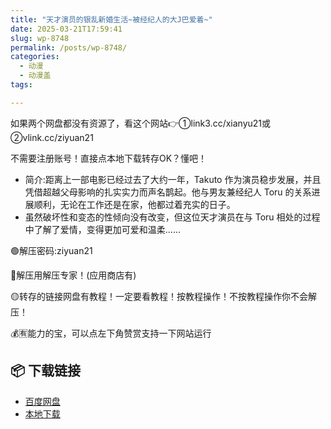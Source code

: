 ```yaml
---
title: "天才演员的银乱新婚生活~被经纪人的大J巴爱着~"
date: 2025-03-21T17:59:41
slug: wp-8748
permalink: /posts/wp-8748/
categories:
  - 动漫
  - 动漫盖
tags:

---
```


如果两个网盘都没有资源了，看这个网站👉①link3.cc/xianyu21或②vlink.cc/ziyuan21

不需要注册账号！直接点本地下载转存OK？懂吧！

*   简介:距离上一部电影已经过去了大约一年，Takuto 作为演员稳步发展，并且凭借超越父母影响的扎实实力而声名鹊起。他与男友兼经纪人 Toru 的关系进展顺利，无论在工作还是在家，他都过着充实的日子。
*   虽然破坏性和变态的性倾向没有改变，但这位天才演员在与 Toru 相处的过程中了解了爱情，变得更加可爱和温柔……

🟢解压密码:ziyuan21

🔵解压用解压专家！(应用商店有)

🟡转存的链接网盘有教程！一定要看教程！按教程操作！不按教程操作你不会解压！

💰🈶能力的宝，可以点左下角赞赏支持一下网站运行

## 📦 下载链接
- [百度网盘](https://blziyuan21.com/pay-download/8748?key=aa12c44de1&down_id=0)
- [本地下载](https://blziyuan21.com/pay-download/8748?key=aa12c44de1&down_id=1)

